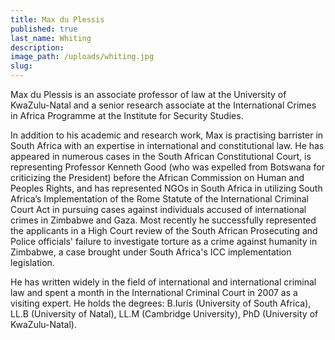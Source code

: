 ```yaml
---
title: Max du Plessis
published: true
last_name: Whiting
description:
image_path: /uploads/whiting.jpg
slug:
---
```



Max du Plessis is an associate professor of law at the University of KwaZulu-Natal and a senior research associate at the International Crimes in Africa Programme at the Institute for Security Studies.

In addition to his academic and research work, Max is practising barrister in South Africa with an expertise in international and constitutional law. He has appeared in numerous cases in the South African Constitutional Court, is representing Professor Kenneth Good (who was expelled from Botswana for criticizing the President) before the African Commission on Human and Peoples Rights, and has represented NGOs in South Africa in utilizing South Africa’s Implementation of the Rome Statute of the International Criminal Court Act in pursuing cases against individuals accused of international crimes in Zimbabwe and Gaza. Most recently he successfully represented the applicants in a High Court review of the South African Prosecuting and Police officials' failure to investigate torture as a crime against humanity in Zimbabwe, a case brought under South Africa's ICC implementation legislation.

He has written widely in the field of international and international criminal law and spent a month in the International Criminal Court in 2007 as a visiting expert. He holds the degrees: B.Iuris (University of South Africa), LL.B (University of Natal), LL.M (Cambridge University), PhD (University of KwaZulu-Natal).
<br>&nbsp;